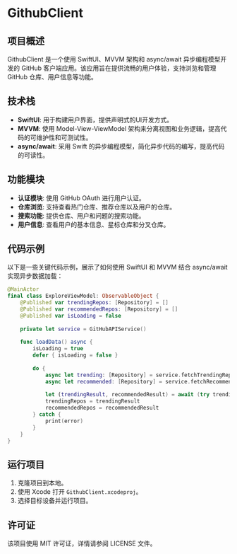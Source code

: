 # GithubClient

## 项目概述

GithubClient 是一个使用 SwiftUI、MVVM 架构和 async/await 异步编程模型开发的 GitHub 客户端应用。该应用旨在提供流畅的用户体验，支持浏览和管理 GitHub 仓库、用户信息等功能。

## 技术栈

- **SwiftUI**: 用于构建用户界面，提供声明式的UI开发方式。
- **MVVM**: 使用 Model-View-ViewModel 架构来分离视图和业务逻辑，提高代码的可维护性和可测试性。
- **async/await**: 采用 Swift 的异步编程模型，简化异步代码的编写，提高代码的可读性。

## 功能模块

- **认证模块**: 使用 GitHub OAuth 进行用户认证。
- **仓库浏览**: 支持查看热门仓库、推荐仓库以及用户的仓库。
- **搜索功能**: 提供仓库、用户和问题的搜索功能。
- **用户信息**: 查看用户的基本信息、星标仓库和分叉仓库。

## 代码示例

以下是一些关键代码示例，展示了如何使用 SwiftUI 和 MVVM 结合 async/await 实现异步数据加载：

```swift
@MainActor
final class ExploreViewModel: ObservableObject {
    @Published var trendingRepos: [Repository] = []
    @Published var recommendedRepos: [Repository] = []
    @Published var isLoading = false
    
    private let service = GitHubAPIService()
    
    func loadData() async {
        isLoading = true
        defer { isLoading = false }
        
        do {
            async let trending: [Repository] = service.fetchTrendingRepos()
            async let recommended: [Repository] = service.fetchRecommendRepos()
            
            let (trendingResult, recommendedResult) = await (try trending, try recommended)
            trendingRepos = trendingResult
            recommendedRepos = recommendedResult
        } catch {
            print(error)
        }
    }
}
```

## 运行项目

1. 克隆项目到本地。
2. 使用 Xcode 打开 `GithubClient.xcodeproj`。
3. 选择目标设备并运行项目。

## 许可证

该项目使用 MIT 许可证，详情请参阅 LICENSE 文件。
